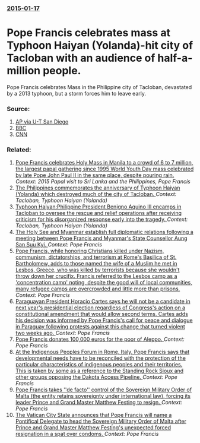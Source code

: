 ### [2015-01-17](/news/2015/01/17/index.md)

# Pope Francis celebrates mass at Typhoon Haiyan (Yolanda)-hit city of Tacloban with an audience of half-a-million people. 

Pope Francis celebrates Mass in the Philippine city of Tacloban, devastated by a 2013 typhoon, but a storm forces him to leave early.


### Source:

1. [AP via U-T San Diego](http://www.utsandiego.com/news/2015/jan/17/pope-braves-approaching-storm-to-comfort-typhoon/)
2. [BBC](http://m.bbc.com/news/world-asia-30859609)
3. [CNN](http://www.cnn.com/2015/01/17/world/pope-philippines-visit-typhoon/)

### Related:

1. [Pope Francis celebrates Holy Mass in Manila to a crowd of 6 to 7 million, the largest papal gathering since 1995 World Youth Day mass celebrated by late Pope John Paul II in the same place, despite pouring rain. ](/news/2015/01/18/pope-francis-celebrates-holy-mass-in-manila-to-a-crowd-of-6-to-7-million-the-largest-papal-gathering-since-1995-world-youth-day-mass-celebr.md) _Context: 2015 Papal visit to Sri Lanka and the Philippines, Pope Francis_
2. [The Philippines commemorates the anniversary of Typhoon Haiyan (Yolanda) which destroyed much of the city of Tacloban. ](/news/2014/11/7/the-philippines-commemorates-the-anniversary-of-typhoon-haiyan-yolanda-which-destroyed-much-of-the-city-of-tacloban.md) _Context: Tacloban, Typhoon Haiyan (Yolanda)_
3. [Typhoon Haiyan:Philippine President Benigno Aquino III encamps in Tacloban to oversee the rescue and relief operations after receiving criticism for his disorganized response early into the tragedy. ](/news/2013/11/18/typhoon-haiyan-pphilippine-president-benigno-aquino-iii-encamps-in-tacloban-to-oversee-the-rescue-and-relief-operations-after-receiving-crit.md) _Context: Tacloban, Typhoon Haiyan (Yolanda)_
4. [The Holy See and Myanmar establish full diplomatic relations following a meeting between Pope Francis and Myanmar's State Counsellor Aung San Suu Kyi. ](/news/2017/05/4/the-holy-see-and-myanmar-establish-full-diplomatic-relations-following-a-meeting-between-pope-francis-and-myanmar-s-state-counsellor-aung-sa.md) _Context: Pope Francis_
5. [Pope Francis, while honoring Christians killed under Nazism, communism, dictatorships, and terrorism at Rome's Basilica of St. Bartholomew, adds to those named the wife of a Muslim he met in Lesbos, Greece, who was killed by terrorists because she wouldn't throw down her crucifix. Francis referred to the Lesbos camp as a 'concentration camp' noting, despite the good will of local communities, many refugee camps are overcrowded and little more than prisons. ](/news/2017/04/22/pope-francis-while-honoring-christians-killed-under-nazism-communism-dictatorships-and-terrorism-at-rome-s-basilica-of-st-bartholomew.md) _Context: Pope Francis_
6. [Paraguayan President Horacio Cartes says he will not be a candidate in next year's presidential election regardless of Congress's action on  a constitutional  amendment that would allow second terms. Cartes adds his decision was informed by Pope Francis's call for peace and dialogue in Paraguay following protests against this change that turned violent two weeks ago.  ](/news/2017/04/17/paraguayan-president-horacio-cartes-says-he-will-not-be-a-candidate-in-next-year-s-presidential-election-regardless-of-congress-s-action-on.md) _Context: Pope Francis_
7. [Pope Francis donates 100,000 euros for the poor of Aleppo. ](/news/2017/03/10/pope-francis-donates-100-000-euros-for-the-poor-of-aleppo.md) _Context: Pope Francis_
8. [At the Indigenous Peoples Forum in Rome, Italy, Pope Francis says that developmental needs have to be reconciled with the protection of the particular characteristics of indigenous peoples and their territories. This is taken by some as a reference to the Standing Rock Sioux and other groups opposing the Dakota Access Pipeline. ](/news/2017/02/15/at-the-indigenous-peoples-forum-in-rome-italy-pope-francis-says-that-developmental-needs-have-to-be-reconciled-with-the-protection-of-the.md) _Context: Pope Francis_
9. [Pope Francis takes ''de facto'' control of the Sovereign Military Order of Malta (the entity retains sovereignty under international law), forcing its leader Prince and Grand Master Matthew Festing to resign. ](/news/2017/01/28/pope-francis-takes-de-facto-control-of-the-sovereign-military-order-of-malta-the-entity-retains-sovereignty-under-international-law-f.md) _Context: Pope Francis_
10. [The Vatican City State announces that Pope Francis will name a Pontifical Delegate to head the Sovereign Military Order of Malta after Prince and Grand Master Matthew Festing's unexpected forced resignation in a spat over condoms. ](/news/2017/01/25/the-vatican-city-state-announces-that-pope-francis-will-name-a-pontifical-delegate-to-head-the-sovereign-military-order-of-malta-after-princ.md) _Context: Pope Francis_
